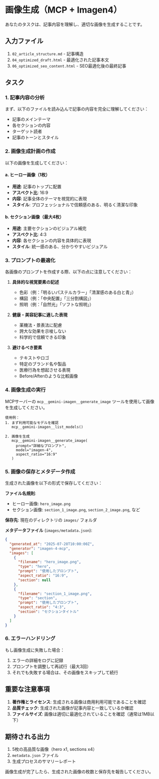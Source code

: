 # 画像生成（MCP + Imagen4）

あなたのタスクは、記事内容を理解し、適切な画像を生成することです。

## 入力ファイル

1. `02_article_structure.md` - 記事構造
2. `04_optimized_draft.html` - 最適化された記事本文
3. `06_optimized_seo_content.html` - SEO最適化後の最終記事

## タスク

### 1. 記事内容の分析

まず、以下のファイルを読み込んで記事の内容を完全に理解してください：
- 記事のメインテーマ
- 各セクションの内容
- ターゲット読者
- 記事のトーンとスタイル

### 2. 画像生成計画の作成

以下の画像を生成してください：

#### a. ヒーロー画像（1枚）
- **用途**: 記事のトップに配置
- **アスペクト比**: 16:9
- **内容**: 記事全体のテーマを視覚的に表現
- **スタイル**: プロフェッショナルで信頼感のある、明るく清潔な印象

#### b. セクション画像（最大4枚）
- **用途**: 主要セクションのビジュアル補完
- **アスペクト比**: 4:3
- **内容**: 各セクションの内容を具体的に表現
- **スタイル**: 統一感のある、分かりやすいビジュアル

### 3. プロンプトの最適化

各画像のプロンプトを作成する際、以下の点に注意してください：

1. **具体的な視覚要素の記述**
   - 色彩（例：「明るいパステルカラー」「清潔感のある白と青」）
   - 構図（例：「中央配置」「三分割構図」）
   - 照明（例：「自然光」「ソフトな照明」）

2. **健康・美容記事に適した表現**
   - 薬機法・景表法に配慮
   - 誇大な効果を示唆しない
   - 科学的で信頼できる印象

3. **避けるべき要素**
   - テキストやロゴ
   - 特定のブランド名や製品
   - 医療行為を想起させる表現
   - Before/Afterのような比較画像

### 4. 画像生成の実行

MCPサーバーの `mcp__gemini-imagen__generate_image` ツールを使用して画像を生成してください。

```
使用例：
1. まず利用可能なモデルを確認
   mcp__gemini-imagen__list_models()

2. 画像を生成
   mcp__gemini-imagen__generate_image(
     prompt="詳細なプロンプト",
     model="imagen-4",
     aspect_ratio="16:9"
   )
```

### 5. 画像の保存とメタデータ作成

生成された画像を以下の形式で保存してください：

**ファイル名規則**:
- ヒーロー画像: `hero_image.png`
- セクション画像: `section_1_image.png`, `section_2_image.png`, など

**保存先**: 現在のディレクトリの `images/` フォルダ

**メタデータファイル** (`images/metadata.json`):
```json
{
  "generated_at": "2025-07-28T10:00:00Z",
  "generator": "imagen-4-mcp",
  "images": [
    {
      "filename": "hero_image.png",
      "type": "hero",
      "prompt": "使用したプロンプト",
      "aspect_ratio": "16:9",
      "section": null
    },
    {
      "filename": "section_1_image.png",
      "type": "section",
      "prompt": "使用したプロンプト",
      "aspect_ratio": "4:3",
      "section": "セクションタイトル"
    }
  ]
}
```

### 6. エラーハンドリング

もし画像生成に失敗した場合：
1. エラーの詳細をログに記録
2. プロンプトを調整して再試行（最大3回）
3. それでも失敗する場合は、その画像をスキップして続行

## 重要な注意事項

1. **著作権とライセンス**: 生成される画像は商用利用可能であることを確認
2. **品質チェック**: 生成された画像が記事内容と一致しているか確認
3. **ファイルサイズ**: 画像は適切に最適化されていることを確認（通常は1MB以下）

## 期待される出力

1. 5枚の高品質な画像（hero x1, sections x4）
2. `metadata.json` ファイル
3. 生成プロセスのサマリーレポート

画像生成が完了したら、生成された画像の枚数と保存先を報告してください。